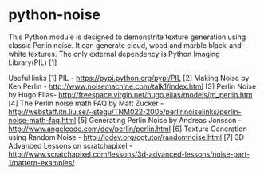 python-noise
============

This Python module is designed to demonstrite texture generation using classic Perlin noise. It can generate cloud, wood and marble black-and-white textures. The only external dependency is Python Imaging Library(PIL) [1]

Useful links
[1] PIL - https://pypi.python.org/pypi/PIL
[2] Making Noise by Ken Perlin - http://www.noisemachine.com/talk1/index.html
[3] Perlin Noise by Hugo Elias- http://freespace.virgin.net/hugo.elias/models/m_perlin.htm
[4] The Perlin noise math FAQ by Matt Zucker - http://webstaff.itn.liu.se/~stegu/TNM022-2005/perlinnoiselinks/perlin-noise-math-faq.html
[5] Generating Perlin Noise by Andreas Jonsson - http://www.angelcode.com/dev/perlin/perlin.html
[6] Texture Generation using Random Noise - http://lodev.org/cgtutor/randomnoise.html
[7] 3D Advanced Lessons on scratchapixel - http://www.scratchapixel.com/lessons/3d-advanced-lessons/noise-part-1/pattern-examples/

